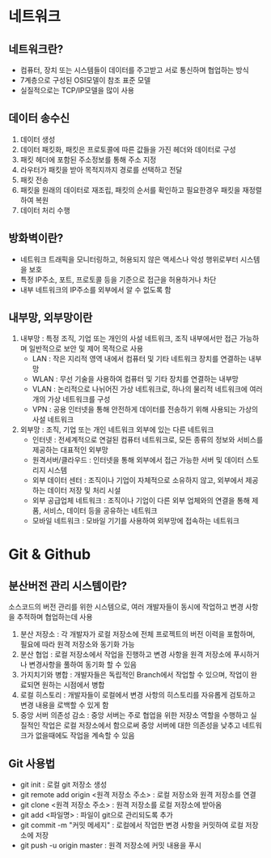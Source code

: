 # 네트워크
## 네트워크란?
- 컴퓨터, 장치 또는 시스템들이 데이터를 주고받고 서로 통신하며 협업하는 방식
- 7계층으로 구성된 OSI모델이 참조 표준 모델
- 실질적으로는 TCP/IP모델을 많이 사용
## 데이터 송수신
1. 데이터 생성
2. 데이터 패킷화, 패킷은 프로토콜에 따른 값들을 가진 헤더와 데이터로 구성
3. 패킷 헤더에 포함된 주소정보를 통해 주소 지정
4. 라우터가 패킷을 받아 목적지까지 경로를 선택하고 전달
5. 패킷 전송
6. 패킷을 원래의 데이터로 재조립, 패킷의 순서를 확인하고 필요한경우 패킷을 재정렬하여 복원
7. 데이터 처리 수행
## 방화벽이란?
- 네트워크 트래픽을 모니터링하고, 허용되지 않은 액세스나 악성 행위로부터 시스템을 보호
- 특정 IP주소, 포트, 프로토콜 등을 기준으로 접근을 허용하거나 차단
- 내부 네트워크의 IP주소를 외부에서 알 수 없도록 함
## 내부망, 외부망이란
1. 내부망 : 특정 조직, 기업 또는 개인의 사설 네트워크, 조직 내부에서만 접근 가능하며 일반적으로 보안 및 제어 목적으로 사용
    - LAN : 작은 지리적 영역 내에서 컴퓨터 및 기타 네트워크 장치를 연결하는 내부망
    - WLAN : 무선 기술을 사용하여 컴퓨터 및 기타 장치를 연결하는 내부망
    - VLAN : 논리적으로 나뉘어진 가상 네트워크로, 하나의 물리적 네트워크에 여러개의 가상 네트워크를 구성
    - VPN : 공용 인터넷을 통해 안전하게 데이터를 전송하기 위해 사용되는 가상의 사설 네트워크
2. 외부망 : 조직, 기업 또는 개인 네트워크 외부에 있는 다른 네트워크
    - 인터넷 : 전세계적으로 연걸된 컴퓨터 네트워크로, 모든 종류의 정보와 서비스를 제공하는 대표적인 외부망
    - 원격서버/클라우드 : 인터넷을 통해 외부에서 접근 가능한 서버 및 데이터 스토리지 시스템
    - 외부 데이터 센터 : 조직이나 기업이 자체적으로 소유하지 않고, 외부에서 제공하는 데이터 저장 및 처리 시설
    - 외부 공급업체 네트워크 : 조직이나 기업이 다른 외부 업체와의 연결을 통해 제품, 서비스, 데이터 등을 공유하는 네트워크
    - 모바일 네트워크 : 모바일 기기를 사용하여 외부망에 접속하는 네트워크
# Git & Github
## 분산버전 관리 시스템이란?
소스코드의 버전 관리를 위한 시스템으로, 여러 개발자들이 동시에 작업하고 변경 사항을 추적하며 협업하는데 사용
1. 분산 저장소 : 각 개발자가 로컬 저장소에 전체 프로젝트의 버전 이력을 포함하며, 필요에 따라 원격 저장소와 동기화 가능
2. 분산 협업 : 로컬 저장소에서 작업을 진행하고 변경 사항을 원격 저장소에 푸시하거나 변경사항을 풀하여 동기화 할 수 있음
3. 가지치기와 병합 : 개발자들은 독립적인 Branch에서 작업할 수 있으며, 작업이 완료되면 원하는 시점에서 병합
4. 로컬 히스토리 : 개발자들이 로컬에서 변경 사항의 히스토리를 자유롭게 검토하고 변경 내용을 로백할 수 있게 함
5. 중앙 서버 의존성 감소 : 중앙 서버는 주로 협업을 위한 저장소 역할을 수행하고 실질적인 작업은 로컬 저장소에서 함으로써 중앙 서버에 대한 의존성을 낮추고 네트워크가 없을때에도 작업을 계속할 수 있음
## Git 사용법
- git init : 로컬 git 저장소 생성
- git remote add origin <원격 저장소 주소> : 로컬 저장소와 원격 저장소를 연결
- git clone <원격 저장소 주소> : 원격 저장소를 로컬 저장소에 받아옴
- git add <파일명> : 파일이 git으로 관리되도록 추가
- git commit -m "커밋 메세지" : 로컬에서 작업한 변경 사항을 커밋하여 로컬 저장소에 저장
- git push -u origin master : 원격 저장소에 커밋 내용을 푸시
